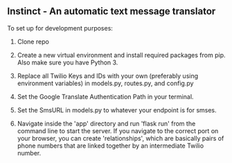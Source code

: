 ## Instinct - An automatic text message translator

To set up for development purposes:

1) Clone repo

2) Create a new virtual environment and install required packages from pip. Also make sure you have Python 3.

3) Replace all Twilio Keys and IDs with your own (preferably using environment variables) in models.py, routes.py, and config.py

4) Set the Google Translate Authentication Path in your terminal.

5) Set the SmsURL in models.py to whatever your endpoint is for smses.

3) Navigate inside the 'app' directory and run 'flask run' from the command line to start the server. If you navigate to the correct port
on your browser, you can create 'relationships', which are basically pairs of phone numbers that are linked together by an intermediate Twilio number.


